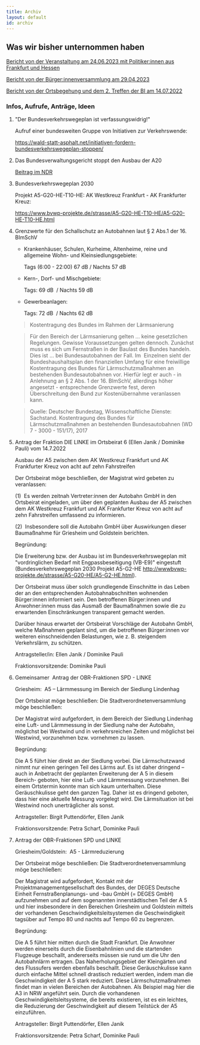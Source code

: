 ```yaml
---
title: Archiv
layout: default
id: archiv
---
```

## Was wir bisher unternommen haben

[Bericht von der Veranstaltung am 24.06.2023 mit Politiker:innen aus Frankfurt und Hessen](./archiv/treffen-2023-06-24.md)

[Bericht von der Bürger:innenversammlung am 29.04.2023](./archiv/treffen-2023-04-29.md)

[Bericht von der Ortsbegehung und dem 2. Treffen der BI am 14.07.2022](./archiv/treffen-2022-07-14.md)

### Infos, Aufrufe, Anträge, Ideen

1. &quot;Der Bundesverkehrswegeplan ist verfassungswidrig!&quot;

   Aufruf einer bundesweiten Gruppe von Initiativen zur Verkehrswende:

   <https://wald-statt-asphalt.net/initiativen-fordern-bundesverkehrswegeplan-stoppen/>

2. Das Bundesverwaltungsgericht stoppt den Ausbau der A20

   [Beitrag im NDR](https://www.ndr.de/fernsehen/sendungen/hallo_niedersachsen/Bundesverwaltungsgericht-stoppt-A20-Ausbau,hallonds74144.html)

3. Bundesverkehrswegeplan 2030

   Projekt A5-G20-HE-T10-HE: AK Westkreuz Frankfurt - AK Frankfurter Kreuz:

   <https://www.bvwp-projekte.de/strasse/A5-G20-HE-T10-HE/A5-G20-HE-T10-HE.html>

4. Grenzwerte für den Schallschutz an Autobahnen laut § 2 Abs.1 der 16. BImSchV

   - Krankenhäuser, Schulen, Kurheime, Altenheime, reine und allgemeine Wohn- und Kleinsiedlungsgebiete:

     Tags (6:00 - 22:00) 67 dB / Nachts 57 dB
  
   - Kern-, Dorf- und Mischgebiete:

     Tags: 69 dB  / Nachts 59 dB

   - Gewerbeanlagen:

     Tags: 72 dB  / Nachts 62 dB

    > Kostentragung des Bundes im Rahmen der Lärmsanierung

    > Für den Bereich der Lärmsanierung gelten ... keine gesetzlichen Regelungen. Gewisse Voraussetzungen gelten dennoch. Zunächst muss es sich um Fernstraßen in der Baulast des Bundes handeln. Dies ist ... bei Bundesautobahnen der Fall. Im  Einzelnen sieht der Bundeshaushaltsplan den finanziellen Umfang für eine freiwillige Kostentragung des Bundes für Lärmschutzmaßnahmen an bestehenden Bundesautobahnen vor. Hierfür legt er auch - in Anlehnung an § 2 Abs. 1 der 16. BImSchV, allerdings höher angesetzt - entsprechende Grenzwerte fest, deren Überschreitung den Bund zur Kostenübernahme veranlassen kann.

    > Quelle: Deutscher Bundestag, Wissenschaftliche Dienste: Sachstand. Kostentragung des Bundes für Lärmschutzmaßnahmen an bestehenden Bundesautobahnen (WD 7 - 3000 - 151/17), 2017


5. Antrag der Fraktion DIE LINKE im Ortsbeirat 6 (Ellen Janik / Dominike Pauli) vom 14.7.2022

   Ausbau der A5 zwischen dem AK Westkreuz Frankfurt und AK Frankfurter Kreuz von acht auf zehn Fahrstreifen

   Der Ortsbeirat möge beschließen, der Magistrat wird gebeten zu veranlassen:

   (1)  Es werden zeitnah Vertreter:innen der Autobahn GmbH in den Ortsbeirat eingeladen, um über den geplanten Ausbau der A5 zwischen dem AK Westkreuz Frankfurt und AK Frankfurter Kreuz von acht auf zehn Fahrstreifen umfassend zu informieren.

   (2)  Insbesondere soll die Autobahn GmbH über Auswirkungen dieser Baumaßnahme für Griesheim und Goldstein berichten.

   Begründung:

   Die Erweiterung bzw. der Ausbau ist im Bundesverkehrswegeplan mit &quot;vordringlichen Bedarf mit Engpassbeseitigung (VB-E9)&quot; eingestuft (Bundesverkehrswegeplan 2030 Projekt A5-G2-HE <http://wwwbvwp-projekte.de/strasse/A5-G20-HE/A5-G2-HE.html>).
  
   Der Ortsbeirat muss über solch grundlegende Einschnitte in das Leben der an den entsprechenden Autobahnabschnitten wohnenden Bürger:innen informiert sein. Den betroffenen Bürger:innen und Anwohner:innen muss das Ausmaß der Baumaßnahmen sowie die zu erwartenden Einschränkungen transparent gemacht werden.
  
   Darüber hinaus erwartet der Ortsbeirat Vorschläge der Autobahn GmbH, welche Maßnahmen geplant sind, um die betroffenen Bürger:innen vor weiteren einschneidenden Belastungen, wie z. B. steigendem Verkehrslärm, zu schützen.
  
   Antragsteller/in:
   Ellen Janik / Dominike Pauli
  
   Fraktionsvorsitzende:
   Dominike Pauli

6. Gemeinsamer  Antrag der OBR-Fraktionen SPD - LINKE

   Griesheim:  A5 – Lärmmessung im Bereich der Siedlung Lindenhag

   Der Ortsbeirat möge beschließen:
   Die Stadtverordnetenversammlung möge beschließen:
   
   Der Magistrat wird aufgefordert, in dem Bereich der Siedlung Lindenhag eine Luft- und Lärmmessung in der Siedlung nahe der Autobahn, möglichst bei Westwind und in verkehrsreichen Zeiten und möglichst bei Westwind, vorzunehmen bzw. vornehmen zu lassen.
  
   Begründung:
  
   Die A 5 führt hier direkt an der Siedlung vorbei. Die Lärmschutzwand nimmt nur einen geringen Teil des Lärms auf. Es ist daher dringend – auch in Anbetracht der geplanten Erweiterung der A 5 in diesem Bereich- geboten, hier eine Luft- und Lärmmessung vorzunehmen. Bei einem Ortstermin konnte man sich kaum unterhalten. Diese Geräuschkulisse geht den ganzen Tag. Daher ist es dringend geboten, dass hier eine aktuelle Messung vorgelegt wird. Die Lärmsituation ist bei Westwind noch unerträglicher als sonst.

   Antragsteller:
   Birgit Puttendörfer, Ellen Janik
  
   Fraktionsvorsitzende:
   Petra Scharf, Dominike Pauli

7. Antrag der OBR-Fraktionen SPD und LINKE
        
   Griesheim/Goldstein:  A5 - Lärmreduzierung

   Der Ortsbeirat möge beschließen:
   Die Stadtverordnetenversammlung möge beschließen:

   Der Magistrat wird aufgefordert, Kontakt mit der Projektmanagementgesellschaft des Bundes, der DEGES Deutsche Einheit Fernstraßenplanungs- und -bau GmbH (= DEGES GmbH) aufzunehmen und auf dem sogenannten innerstädtischen Teil der A 5 und hier insbesondere in den Bereichen Griesheim und Goldstein mittels der vorhandenen Geschwindigkeitsleitsystemen die Geschwindigkeit tagsüber auf Tempo 80 und nachts auf Tempo 60 zu begrenzen.

   Begründung:

   Die A 5 führt hier mitten durch die Stadt Frankfurt. Die Anwohner werden einerseits durch die Eisenbahnlinien und die startenden Flugzeuge beschallt, andererseits müssen sie rund um die Uhr den Autobahnlärm ertragen. Das Naherholungsgebiet der Kleingärten und des Flussufers werden ebenfalls beschallt. Diese Geräuschkulisse kann durch einfache Mittel schnell drastisch reduziert werden, indem man die Geschwindigkeit der A 5 stark reduziert. Diese Lärmschutzmaßnahmen findet man in vielen Bereichen der Autobahnen. Als Beispiel mag hier die A3 in NRW angeführt sein. Durch die vorhandenen Geschwindigkeitsleitsysteme, die bereits existieren, ist es ein leichtes, die Reduzierung der Geschwindigkeit auf diesem Teilstück der A5 einzuführen.

   Antragsteller:
   Birgit Puttendörfer, Ellen Janik
        
   Fraktionsvorsitzende:
   Petra Scharf, Dominike Pauli
